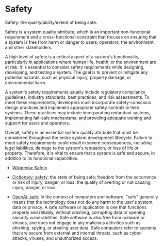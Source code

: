 # Safety

Safety: the quality/ability/extent of being safe.

<span data-chatgpt-prompt="explain safety (system quality attribute, cross-functional constraint, non-functional requirement)">Safety is a system quality attribute, which is an important non-functional requirement and a cross-functional constraint that focuses on ensuring that a system is free from harm or danger to users, operators, the environment, and other stakeholders. 

A high level of safety is a critical aspect of a system's functionality, particularly in applications where human life, health, or the environment are at risk. It is essential to consider safety requirements while designing, developing, and testing a system. The goal is to prevent or mitigate any potential hazards, such as physical injury, property damage, or environmental harm. 

A system's safety requirements usually include regulatory compliance guidelines, industry standards, best practices, and risk assessments. To meet these requirements, developers must incorporate safety-conscious design practices and implement appropriate safety controls in their systems. These practices may include incorporating redundant systems, implementing fail-safe mechanisms, and providing adequate training and support for users and operators. 

Overall, safety is an essential system quality attribute that must be considered throughout the entire system development lifecycle. Failure to meet safety requirements could result in severe consequences, including legal liabilities, damage to the system's reputation, or loss of life or property. Therefore, it is vital to ensure that a system is safe and secure, in addition to its functional capabilities.</span>

* [Wikipedia: Safety](https://wikipedia.org/wiki/Safety)

* [Dictionary: safety](https://www.dictionary.com/browse/safety): the state of being safe; freedom from the occurrence or risk of injury, danger, or loss. the quality of averting or not causing injury, danger, or loss.

* [OpenAI: safe](https:://openai.com): <span data-chatgpt-prompt="define safe (computers and software)">In the context of computers and software, "safe" generally means that the technology does not do any harm to the user's system, data or privacy. A safe software or application is one that functions properly and reliably, without crashing, corrupting data or opening security vulnerabilities. Safe software is also free from malware or viruses, and does not engage in any malicious activities such as phishing, spying, or stealing user data. Safe computers refer to systems that are secure from external and internal threats, such as cyber-attacks, viruses, and unauthorized access.</span>
